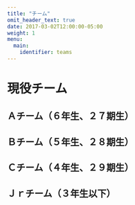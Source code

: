 ```yaml
---
title: "チーム"
omit_header_text: true
date: 2017-03-02T12:00:00-05:00
weight: 1
menu:
  main:
    identifier: teams
---
```


# 現役チーム

## Ａチーム（６年生、２７期生）

## Ｂチーム（５年生、２８期生）

## Ｃチーム（４年生、２９期生）

## Ｊｒチーム（３年生以下）
